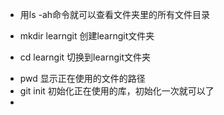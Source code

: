 + 用ls -ah命令就可以查看文件夹里的所有文件目录
- mkdir learngit 创建learngit文件夹
* cd learngit 切换到learngit文件夹
+ pwd 显示正在使用的文件的路径
+ git init 初始化正在使用的库，初始化一次就可以了
+ 